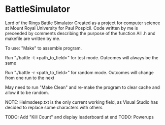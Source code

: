 # BattleSimulator
Lord of the Rings Battle Simulator
Created as a project for computer science at Mount Royal University for Paul Pospicil. Code written by me is preceeded by comments describing the purpose of the function
All .h and makefile are written by me.

To use:
"Make" to assemble program. 

Run "./battle -t <path_to_field>" for test mode. Outcomes will always be the same

Run "./battle -r <path_to_field>" for random mode. Outcomes will change from one run to the next

May need to run "Make Clean" and re-make the program to clear cache and allow it to be random.

NOTE: Helmsdeep.txt is the only current working field, as Visual Studio has decided to replace some characters with others

TODO: Add "Kill Count" and display leaderboard at end
TODO: Powerups 
